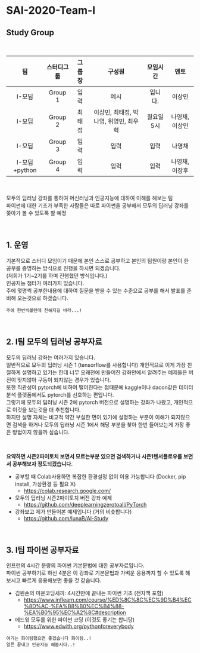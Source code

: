 # SAI-2020-Team-I

## Study Group

<br>

|    팀    | 스터디그룹 | 그룹장 | 구성원 | 모임시간 |   멘토  |
|:--------:|:---------:|:------:|:------:|:--------:|:------:|
| I-모딥        |   Group 1 |   입력 |  예시   |  입니다.    | 이상민 |
| I-모딥        |   Group 2 |   최태정 |  이상민, 최태정, 박나영, 위영민, 최우혁   |  월요일 5시    | 나영채, 이상민 |
| I-모딥        |   Group 3 |   입력 |  입력   |  입력    | 나영채 |
| I-모딥+python |   Group 4 |   입력 |  입력   |  입력    | 나영채, 이장후 |

<br>


모두의 딥러닝 강좌를 통하여 머신러닝과 인공지능에 대하여 이해를 해보는 팀  
파이썬에 대한 기초가 부족한 사람들은 따로 파이썬을 공부해서 모두의 딥러닝 강좌를 쫒아가 볼 수 있도록 할 예정  
  
<br>    
  
## 1. 운영
기본적으로 스터디 모임이기 때문에 본인 스스로 공부하고 본인의 팀원이랑 본인이 한 공부를 증명하는 방식으로 진행을 하시면 되겠습니다.  
(저희가 1기~2기를 하며 진행했던 방식입니다.)  
인공지능 챕터가 여러가지 있습니다.  
주에 몇명씩 공부한내용에 대하여 질문을 받을 수 있는 수준으로 공부를 해서 발표를 준비해 오는것으로 하겠습니다.  

```
주에 한번씩볼텐데 친해지길 바라...!
```
<br>  
  
## 2. I팀 모두의 딥러닝 공부자료

모두의 딥러닝 강좌는 여러가지 있습니다.  
일반적으로 모두의 딥러닝 시즌 1 (tensorflow를 사용합니다) 개인적으로 이게 가장 친절하게 설명하고 있기는 한데 너무 오래전에 만들어진 강좌안에서 알려주는 예제들은 버전이 맞지않아 구동이 되지않는 경우가 있습니다.  
또한 직관성이 pytorch에 비하여 떨어진다는 점때문에 kaggle이나 dacon같은 데이터분석 플렛폼에서도 pytorch를 선호하는 편입니다.  
그렇기에 모두의 딥러닝 시즌 2에 pytorch 버전으로 설명하는 강좌가 나왔고, 개인적으로 이것을 보는것을 더 추천합니다.  
하지만 설명 자체는 비교적 약간 부실한 면이 있기에 설명하는 부분이 이해가 되지않으면 검색을 하거나 모두의 딥러닝 시즌 1에서 해당 부분을 찾아 한번 들어보는게 가장 좋은 방법이지 않을까 싶습니다.  

<br>

**요약하면 시즌2파이토치 보면서 모르는부분 있으면 검색하거나 시즌1텐서플로우를 보면서 공부해보자 정도되겠습니다.**

- 공부할 때 Colab사용하면 복잡한 환경설정 없이 이용 가능합니다 (Docker, pip install, 가상환경 등 필요 X) 
  - https://colab.research.google.com/
- 모두의 딥러닝 시즌2파이토치 버전 강좌 예제 
  - https://github.com/deeplearningzerotoall/PyTorch
- 강좌보고 제가 만들어본 예제입니다 (거의 비슷합니다) 
  - https://github.com/lunaB/AI-Study

<br>

## 3. I팀 파이썬 공부자료

인프런의 4시간 분량의 파이썬 기본문법에 대한 공부자료입니다.  
파이썬 공부하기로 하신 4분은 이 강좌로 기본문법과 가벼운 응용까지 할 수 있도록 해보시고 빠르게 응용해보면 좋을 것 같습니다.  
- 김왼손의 미운코딩새끼: 4시간만에 끝내는 파이썬 기초 (전자책 포함) 
  - https://www.inflearn.com/course/%ED%8C%8C%EC%9D%B4%EC%8D%AC-%EA%B8%B0%EC%B4%88-%EA%B0%95%EC%A2%8C#description
- 에드윗 모두를 위한 파이썬 코딩 (이것도 좋기는 합니당)
  - https://www.edwith.org/pythonforeverybody
```
여기는 화이팅했으면 좋겠습니다 화이팅..!
얼른 끝내고 인공지능 해봅시다..!
```
